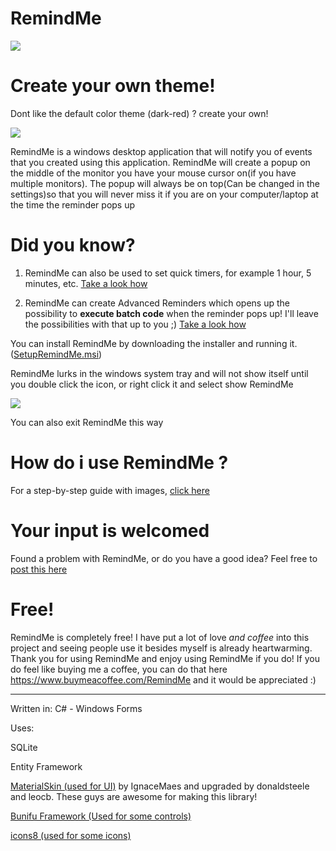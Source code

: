 # RemindMe

![](https://i.imgur.com/9WJtbYV.gif)


# Create your own theme!

Dont like the default color theme (dark-red) ? create your own! 

![](https://i.imgur.com/jwrixtR.png)

RemindMe is a windows desktop application that will notify you of events that you created using this application. RemindMe will create a popup on the middle of the monitor you have your mouse cursor on(if you have multiple monitors). The popup will always be on top(Can be changed in the settings)so that you will never miss it if you are on your computer/laptop at the time the reminder pops up

# Did you know?

1) RemindMe can also be used to set quick timers, for example 1 hour, 5 minutes, etc. [Take a look how](https://github.com/Stefangansevles/RemindMe/blob/master/How%20to%20use%20RemindMe.md#did-you-know)

2) RemindMe can create Advanced Reminders which opens up the possibility to **execute batch code** when the reminder pops up! I'll leave the possibilities with that up to you ;) [Take a look how](https://github.com/Stefangansevles/RemindMe/blob/master/How%20to%20use%20RemindMe.md#did-you-know--advanced-reminders)

You can install RemindMe by downloading the installer and running it. ([SetupRemindMe.msi](https://github.com/Stefangansevles/RemindMe/blob/master/SetupRemindMe.msi))

RemindMe lurks in the windows system tray and will not show itself until you double click the icon, or right click it and select show RemindMe


![](https://i.imgur.com/BZv2sSJ.png)

You can also exit RemindMe this way

# How do i use RemindMe ?

For a step-by-step guide with images, [click here](https://github.com/Stefangansevles/RemindMe/blob/master/How%20to%20use%20RemindMe.md)

# Your input is welcomed
Found a problem with RemindMe, or do you have a good idea? Feel free to [post this here](https://github.com/Stefangansevles/RemindMe/issues)

# Free!
RemindMe is completely free! I have put a lot of love *and coffee* into this project and seeing people use it besides myself is already heartwarming. Thank you for using RemindMe and enjoy using RemindMe if you do! If you do feel like buying me a coffee, you can do that here https://www.buymeacoffee.com/RemindMe and it would be appreciated :)

--------------------------------------------------------------------------------------------------------------------------------------

Written in: C# - Windows Forms

Uses: 

SQLite

Entity Framework

[MaterialSkin (used for UI)](https://github.com/IgnaceMaes/MaterialSkin) by IgnaceMaes and upgraded by donaldsteele and leocb. These guys are awesome for making this library!

[Bunifu Framework (Used for some controls)](https://bunifuframework.com/)

[icons8 (used for some icons)](https://icons8.com)
